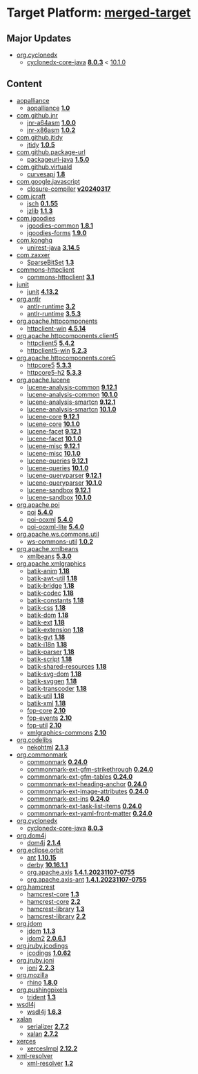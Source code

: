 # Target Platform: [merged-target](https://github.com/eclipse-orbit/orbit-simrel/blob/main/maven-bnd/tp/MavenBND.target)

## Major Updates
 - [org.cyclonedx](https://repo1.maven.org/maven2/org/cyclonedx/)
    - [cyclonedx-core-java](https://repo1.maven.org/maven2/org/cyclonedx/cyclonedx-core-java/) **[8.0.3](https://repo1.maven.org/maven2/org/cyclonedx/cyclonedx-core-java/8.0.3)** < [10.1.0](https://repo1.maven.org/maven2/org/cyclonedx/cyclonedx-core-java/10.1.0/)

## Content
 - [aopalliance](https://repo1.maven.org/maven2/aopalliance/)
    - [aopalliance](https://repo1.maven.org/maven2/aopalliance/aopalliance/) **[1.0](https://repo1.maven.org/maven2/aopalliance/aopalliance/1.0)**
 - [com.github.jnr](https://repo1.maven.org/maven2/com/github/jnr/)
    - [jnr-a64asm](https://repo1.maven.org/maven2/com/github/jnr/jnr-a64asm/) **[1.0.0](https://repo1.maven.org/maven2/com/github/jnr/jnr-a64asm/1.0.0)**
    - [jnr-x86asm](https://repo1.maven.org/maven2/com/github/jnr/jnr-x86asm/) **[1.0.2](https://repo1.maven.org/maven2/com/github/jnr/jnr-x86asm/1.0.2)**
 - [com.github.jtidy](https://repo1.maven.org/maven2/com/github/jtidy/)
    - [jtidy](https://repo1.maven.org/maven2/com/github/jtidy/jtidy/) **[1.0.5](https://repo1.maven.org/maven2/com/github/jtidy/jtidy/1.0.5)**
 - [com.github.package-url](https://repo1.maven.org/maven2/com/github/package-url/)
    - [packageurl-java](https://repo1.maven.org/maven2/com/github/package-url/packageurl-java/) **[1.5.0](https://repo1.maven.org/maven2/com/github/package-url/packageurl-java/1.5.0)**
 - [com.github.virtuald](https://repo1.maven.org/maven2/com/github/virtuald/)
    - [curvesapi](https://repo1.maven.org/maven2/com/github/virtuald/curvesapi/) **[1.8](https://repo1.maven.org/maven2/com/github/virtuald/curvesapi/1.8)**
 - [com.google.javascript](https://repo1.maven.org/maven2/com/google/javascript/)
    - [closure-compiler](https://repo1.maven.org/maven2/com/google/javascript/closure-compiler/) **[v20240317](https://repo1.maven.org/maven2/com/google/javascript/closure-compiler/v20240317)**
 - [com.jcraft](https://repo1.maven.org/maven2/com/jcraft/)
    - [jsch](https://repo1.maven.org/maven2/com/jcraft/jsch/) **[0.1.55](https://repo1.maven.org/maven2/com/jcraft/jsch/0.1.55)**
    - [jzlib](https://repo1.maven.org/maven2/com/jcraft/jzlib/) **[1.1.3](https://repo1.maven.org/maven2/com/jcraft/jzlib/1.1.3)**
 - [com.jgoodies](https://repo1.maven.org/maven2/com/jgoodies/)
    - [jgoodies-common](https://repo1.maven.org/maven2/com/jgoodies/jgoodies-common/) **[1.8.1](https://repo1.maven.org/maven2/com/jgoodies/jgoodies-common/1.8.1)**
    - [jgoodies-forms](https://repo1.maven.org/maven2/com/jgoodies/jgoodies-forms/) **[1.9.0](https://repo1.maven.org/maven2/com/jgoodies/jgoodies-forms/1.9.0)**
 - [com.konghq](https://repo1.maven.org/maven2/com/konghq/)
    - [unirest-java](https://repo1.maven.org/maven2/com/konghq/unirest-java/) **[3.14.5](https://repo1.maven.org/maven2/com/konghq/unirest-java/3.14.5)**
 - [com.zaxxer](https://repo1.maven.org/maven2/com/zaxxer/)
    - [SparseBitSet](https://repo1.maven.org/maven2/com/zaxxer/SparseBitSet/) **[1.3](https://repo1.maven.org/maven2/com/zaxxer/SparseBitSet/1.3)**
 - [commons-httpclient](https://repo1.maven.org/maven2/commons-httpclient/)
    - [commons-httpclient](https://repo1.maven.org/maven2/commons-httpclient/commons-httpclient/) **[3.1](https://repo1.maven.org/maven2/commons-httpclient/commons-httpclient/3.1)**
 - [junit](https://repo1.maven.org/maven2/junit/)
    - [junit](https://repo1.maven.org/maven2/junit/junit/) **[4.13.2](https://repo1.maven.org/maven2/junit/junit/4.13.2)**
 - [org.antlr](https://repo1.maven.org/maven2/org/antlr/)
    - [antlr-runtime](https://repo1.maven.org/maven2/org/antlr/antlr-runtime/) **[3.2](https://repo1.maven.org/maven2/org/antlr/antlr-runtime/3.2)**
    - [antlr-runtime](https://repo1.maven.org/maven2/org/antlr/antlr-runtime/) **[3.5.3](https://repo1.maven.org/maven2/org/antlr/antlr-runtime/3.5.3)**
 - [org.apache.httpcomponents](https://repo1.maven.org/maven2/org/apache/httpcomponents/)
    - [httpclient-win](https://repo1.maven.org/maven2/org/apache/httpcomponents/httpclient-win/) **[4.5.14](https://repo1.maven.org/maven2/org/apache/httpcomponents/httpclient-win/4.5.14)**
 - [org.apache.httpcomponents.client5](https://repo1.maven.org/maven2/org/apache/httpcomponents/client5/)
    - [httpclient5](https://repo1.maven.org/maven2/org/apache/httpcomponents/client5/httpclient5/) **[5.4.2](https://repo1.maven.org/maven2/org/apache/httpcomponents/client5/httpclient5/5.4.2)**
    - [httpclient5-win](https://repo1.maven.org/maven2/org/apache/httpcomponents/client5/httpclient5-win/) **[5.2.3](https://repo1.maven.org/maven2/org/apache/httpcomponents/client5/httpclient5-win/5.2.3)**
 - [org.apache.httpcomponents.core5](https://repo1.maven.org/maven2/org/apache/httpcomponents/core5/)
    - [httpcore5](https://repo1.maven.org/maven2/org/apache/httpcomponents/core5/httpcore5/) **[5.3.3](https://repo1.maven.org/maven2/org/apache/httpcomponents/core5/httpcore5/5.3.3)**
    - [httpcore5-h2](https://repo1.maven.org/maven2/org/apache/httpcomponents/core5/httpcore5-h2/) **[5.3.3](https://repo1.maven.org/maven2/org/apache/httpcomponents/core5/httpcore5-h2/5.3.3)**
 - [org.apache.lucene](https://repo1.maven.org/maven2/org/apache/lucene/)
    - [lucene-analysis-common](https://repo1.maven.org/maven2/org/apache/lucene/lucene-analysis-common/) **[9.12.1](https://repo1.maven.org/maven2/org/apache/lucene/lucene-analysis-common/9.12.1)**
    - [lucene-analysis-common](https://repo1.maven.org/maven2/org/apache/lucene/lucene-analysis-common/) **[10.1.0](https://repo1.maven.org/maven2/org/apache/lucene/lucene-analysis-common/10.1.0)**
    - [lucene-analysis-smartcn](https://repo1.maven.org/maven2/org/apache/lucene/lucene-analysis-smartcn/) **[9.12.1](https://repo1.maven.org/maven2/org/apache/lucene/lucene-analysis-smartcn/9.12.1)**
    - [lucene-analysis-smartcn](https://repo1.maven.org/maven2/org/apache/lucene/lucene-analysis-smartcn/) **[10.1.0](https://repo1.maven.org/maven2/org/apache/lucene/lucene-analysis-smartcn/10.1.0)**
    - [lucene-core](https://repo1.maven.org/maven2/org/apache/lucene/lucene-core/) **[9.12.1](https://repo1.maven.org/maven2/org/apache/lucene/lucene-core/9.12.1)**
    - [lucene-core](https://repo1.maven.org/maven2/org/apache/lucene/lucene-core/) **[10.1.0](https://repo1.maven.org/maven2/org/apache/lucene/lucene-core/10.1.0)**
    - [lucene-facet](https://repo1.maven.org/maven2/org/apache/lucene/lucene-facet/) **[9.12.1](https://repo1.maven.org/maven2/org/apache/lucene/lucene-facet/9.12.1)**
    - [lucene-facet](https://repo1.maven.org/maven2/org/apache/lucene/lucene-facet/) **[10.1.0](https://repo1.maven.org/maven2/org/apache/lucene/lucene-facet/10.1.0)**
    - [lucene-misc](https://repo1.maven.org/maven2/org/apache/lucene/lucene-misc/) **[9.12.1](https://repo1.maven.org/maven2/org/apache/lucene/lucene-misc/9.12.1)**
    - [lucene-misc](https://repo1.maven.org/maven2/org/apache/lucene/lucene-misc/) **[10.1.0](https://repo1.maven.org/maven2/org/apache/lucene/lucene-misc/10.1.0)**
    - [lucene-queries](https://repo1.maven.org/maven2/org/apache/lucene/lucene-queries/) **[9.12.1](https://repo1.maven.org/maven2/org/apache/lucene/lucene-queries/9.12.1)**
    - [lucene-queries](https://repo1.maven.org/maven2/org/apache/lucene/lucene-queries/) **[10.1.0](https://repo1.maven.org/maven2/org/apache/lucene/lucene-queries/10.1.0)**
    - [lucene-queryparser](https://repo1.maven.org/maven2/org/apache/lucene/lucene-queryparser/) **[9.12.1](https://repo1.maven.org/maven2/org/apache/lucene/lucene-queryparser/9.12.1)**
    - [lucene-queryparser](https://repo1.maven.org/maven2/org/apache/lucene/lucene-queryparser/) **[10.1.0](https://repo1.maven.org/maven2/org/apache/lucene/lucene-queryparser/10.1.0)**
    - [lucene-sandbox](https://repo1.maven.org/maven2/org/apache/lucene/lucene-sandbox/) **[9.12.1](https://repo1.maven.org/maven2/org/apache/lucene/lucene-sandbox/9.12.1)**
    - [lucene-sandbox](https://repo1.maven.org/maven2/org/apache/lucene/lucene-sandbox/) **[10.1.0](https://repo1.maven.org/maven2/org/apache/lucene/lucene-sandbox/10.1.0)**
 - [org.apache.poi](https://repo1.maven.org/maven2/org/apache/poi/)
    - [poi](https://repo1.maven.org/maven2/org/apache/poi/poi/) **[5.4.0](https://repo1.maven.org/maven2/org/apache/poi/poi/5.4.0)**
    - [poi-ooxml](https://repo1.maven.org/maven2/org/apache/poi/poi-ooxml/) **[5.4.0](https://repo1.maven.org/maven2/org/apache/poi/poi-ooxml/5.4.0)**
    - [poi-ooxml-lite](https://repo1.maven.org/maven2/org/apache/poi/poi-ooxml-lite/) **[5.4.0](https://repo1.maven.org/maven2/org/apache/poi/poi-ooxml-lite/5.4.0)**
 - [org.apache.ws.commons.util](https://repo1.maven.org/maven2/org/apache/ws/commons/util/)
    - [ws-commons-util](https://repo1.maven.org/maven2/org/apache/ws/commons/util/ws-commons-util/) **[1.0.2](https://repo1.maven.org/maven2/org/apache/ws/commons/util/ws-commons-util/1.0.2)**
 - [org.apache.xmlbeans](https://repo1.maven.org/maven2/org/apache/xmlbeans/)
    - [xmlbeans](https://repo1.maven.org/maven2/org/apache/xmlbeans/xmlbeans/) **[5.3.0](https://repo1.maven.org/maven2/org/apache/xmlbeans/xmlbeans/5.3.0)**
 - [org.apache.xmlgraphics](https://repo1.maven.org/maven2/org/apache/xmlgraphics/)
    - [batik-anim](https://repo1.maven.org/maven2/org/apache/xmlgraphics/batik-anim/) **[1.18](https://repo1.maven.org/maven2/org/apache/xmlgraphics/batik-anim/1.18)**
    - [batik-awt-util](https://repo1.maven.org/maven2/org/apache/xmlgraphics/batik-awt-util/) **[1.18](https://repo1.maven.org/maven2/org/apache/xmlgraphics/batik-awt-util/1.18)**
    - [batik-bridge](https://repo1.maven.org/maven2/org/apache/xmlgraphics/batik-bridge/) **[1.18](https://repo1.maven.org/maven2/org/apache/xmlgraphics/batik-bridge/1.18)**
    - [batik-codec](https://repo1.maven.org/maven2/org/apache/xmlgraphics/batik-codec/) **[1.18](https://repo1.maven.org/maven2/org/apache/xmlgraphics/batik-codec/1.18)**
    - [batik-constants](https://repo1.maven.org/maven2/org/apache/xmlgraphics/batik-constants/) **[1.18](https://repo1.maven.org/maven2/org/apache/xmlgraphics/batik-constants/1.18)**
    - [batik-css](https://repo1.maven.org/maven2/org/apache/xmlgraphics/batik-css/) **[1.18](https://repo1.maven.org/maven2/org/apache/xmlgraphics/batik-css/1.18)**
    - [batik-dom](https://repo1.maven.org/maven2/org/apache/xmlgraphics/batik-dom/) **[1.18](https://repo1.maven.org/maven2/org/apache/xmlgraphics/batik-dom/1.18)**
    - [batik-ext](https://repo1.maven.org/maven2/org/apache/xmlgraphics/batik-ext/) **[1.18](https://repo1.maven.org/maven2/org/apache/xmlgraphics/batik-ext/1.18)**
    - [batik-extension](https://repo1.maven.org/maven2/org/apache/xmlgraphics/batik-extension/) **[1.18](https://repo1.maven.org/maven2/org/apache/xmlgraphics/batik-extension/1.18)**
    - [batik-gvt](https://repo1.maven.org/maven2/org/apache/xmlgraphics/batik-gvt/) **[1.18](https://repo1.maven.org/maven2/org/apache/xmlgraphics/batik-gvt/1.18)**
    - [batik-i18n](https://repo1.maven.org/maven2/org/apache/xmlgraphics/batik-i18n/) **[1.18](https://repo1.maven.org/maven2/org/apache/xmlgraphics/batik-i18n/1.18)**
    - [batik-parser](https://repo1.maven.org/maven2/org/apache/xmlgraphics/batik-parser/) **[1.18](https://repo1.maven.org/maven2/org/apache/xmlgraphics/batik-parser/1.18)**
    - [batik-script](https://repo1.maven.org/maven2/org/apache/xmlgraphics/batik-script/) **[1.18](https://repo1.maven.org/maven2/org/apache/xmlgraphics/batik-script/1.18)**
    - [batik-shared-resources](https://repo1.maven.org/maven2/org/apache/xmlgraphics/batik-shared-resources/) **[1.18](https://repo1.maven.org/maven2/org/apache/xmlgraphics/batik-shared-resources/1.18)**
    - [batik-svg-dom](https://repo1.maven.org/maven2/org/apache/xmlgraphics/batik-svg-dom/) **[1.18](https://repo1.maven.org/maven2/org/apache/xmlgraphics/batik-svg-dom/1.18)**
    - [batik-svggen](https://repo1.maven.org/maven2/org/apache/xmlgraphics/batik-svggen/) **[1.18](https://repo1.maven.org/maven2/org/apache/xmlgraphics/batik-svggen/1.18)**
    - [batik-transcoder](https://repo1.maven.org/maven2/org/apache/xmlgraphics/batik-transcoder/) **[1.18](https://repo1.maven.org/maven2/org/apache/xmlgraphics/batik-transcoder/1.18)**
    - [batik-util](https://repo1.maven.org/maven2/org/apache/xmlgraphics/batik-util/) **[1.18](https://repo1.maven.org/maven2/org/apache/xmlgraphics/batik-util/1.18)**
    - [batik-xml](https://repo1.maven.org/maven2/org/apache/xmlgraphics/batik-xml/) **[1.18](https://repo1.maven.org/maven2/org/apache/xmlgraphics/batik-xml/1.18)**
    - [fop-core](https://repo1.maven.org/maven2/org/apache/xmlgraphics/fop-core/) **[2.10](https://repo1.maven.org/maven2/org/apache/xmlgraphics/fop-core/2.10)**
    - [fop-events](https://repo1.maven.org/maven2/org/apache/xmlgraphics/fop-events/) **[2.10](https://repo1.maven.org/maven2/org/apache/xmlgraphics/fop-events/2.10)**
    - [fop-util](https://repo1.maven.org/maven2/org/apache/xmlgraphics/fop-util/) **[2.10](https://repo1.maven.org/maven2/org/apache/xmlgraphics/fop-util/2.10)**
    - [xmlgraphics-commons](https://repo1.maven.org/maven2/org/apache/xmlgraphics/xmlgraphics-commons/) **[2.10](https://repo1.maven.org/maven2/org/apache/xmlgraphics/xmlgraphics-commons/2.10)**
 - [org.codelibs](https://repo1.maven.org/maven2/org/codelibs/)
    - [nekohtml](https://repo1.maven.org/maven2/org/codelibs/nekohtml/) **[2.1.3](https://repo1.maven.org/maven2/org/codelibs/nekohtml/2.1.3)**
 - [org.commonmark](https://repo1.maven.org/maven2/org/commonmark/)
    - [commonmark](https://repo1.maven.org/maven2/org/commonmark/commonmark/) **[0.24.0](https://repo1.maven.org/maven2/org/commonmark/commonmark/0.24.0)**
    - [commonmark-ext-gfm-strikethrough](https://repo1.maven.org/maven2/org/commonmark/commonmark-ext-gfm-strikethrough/) **[0.24.0](https://repo1.maven.org/maven2/org/commonmark/commonmark-ext-gfm-strikethrough/0.24.0)**
    - [commonmark-ext-gfm-tables](https://repo1.maven.org/maven2/org/commonmark/commonmark-ext-gfm-tables/) **[0.24.0](https://repo1.maven.org/maven2/org/commonmark/commonmark-ext-gfm-tables/0.24.0)**
    - [commonmark-ext-heading-anchor](https://repo1.maven.org/maven2/org/commonmark/commonmark-ext-heading-anchor/) **[0.24.0](https://repo1.maven.org/maven2/org/commonmark/commonmark-ext-heading-anchor/0.24.0)**
    - [commonmark-ext-image-attributes](https://repo1.maven.org/maven2/org/commonmark/commonmark-ext-image-attributes/) **[0.24.0](https://repo1.maven.org/maven2/org/commonmark/commonmark-ext-image-attributes/0.24.0)**
    - [commonmark-ext-ins](https://repo1.maven.org/maven2/org/commonmark/commonmark-ext-ins/) **[0.24.0](https://repo1.maven.org/maven2/org/commonmark/commonmark-ext-ins/0.24.0)**
    - [commonmark-ext-task-list-items](https://repo1.maven.org/maven2/org/commonmark/commonmark-ext-task-list-items/) **[0.24.0](https://repo1.maven.org/maven2/org/commonmark/commonmark-ext-task-list-items/0.24.0)**
    - [commonmark-ext-yaml-front-matter](https://repo1.maven.org/maven2/org/commonmark/commonmark-ext-yaml-front-matter/) **[0.24.0](https://repo1.maven.org/maven2/org/commonmark/commonmark-ext-yaml-front-matter/0.24.0)**
 - [org.cyclonedx](https://repo1.maven.org/maven2/org/cyclonedx/)
    - [cyclonedx-core-java](https://repo1.maven.org/maven2/org/cyclonedx/cyclonedx-core-java/) **[8.0.3](https://repo1.maven.org/maven2/org/cyclonedx/cyclonedx-core-java/8.0.3)**
 - [org.dom4j](https://repo1.maven.org/maven2/org/dom4j/)
    - [dom4j](https://repo1.maven.org/maven2/org/dom4j/dom4j/) **[2.1.4](https://repo1.maven.org/maven2/org/dom4j/dom4j/2.1.4)**
 - [org.eclipse.orbit](https://repo.eclipse.org/content/repositories/orbit-approved-artifacts/org/eclipse/orbit/)
    - [ant](https://repo.eclipse.org/content/repositories/orbit-approved-artifacts/org/eclipse/orbit/ant/) **[1.10.15](https://repo.eclipse.org/content/repositories/orbit-approved-artifacts/org/eclipse/orbit/ant/1.10.15)**
    - [derby](https://repo.eclipse.org/content/repositories/orbit-approved-artifacts/org/eclipse/orbit/derby/) **[10.16.1.1](https://repo.eclipse.org/content/repositories/orbit-approved-artifacts/org/eclipse/orbit/derby/10.16.1.1)**
    - [org.apache.axis](https://repo.eclipse.org/content/repositories/orbit-approved-artifacts/org/eclipse/orbit/org.apache.axis/) **[1.4.1.20231107-0755](https://repo.eclipse.org/content/repositories/orbit-approved-artifacts/org/eclipse/orbit/org.apache.axis/1.4.1.20231107-0755)**
    - [org.apache.axis-ant](https://repo.eclipse.org/content/repositories/orbit-approved-artifacts/org/eclipse/orbit/org.apache.axis-ant/) **[1.4.1.20231107-0755](https://repo.eclipse.org/content/repositories/orbit-approved-artifacts/org/eclipse/orbit/org.apache.axis-ant/1.4.1.20231107-0755)**
 - [org.hamcrest](https://repo1.maven.org/maven2/org/hamcrest/)
    - [hamcrest-core](https://repo1.maven.org/maven2/org/hamcrest/hamcrest-core/) **[1.3](https://repo1.maven.org/maven2/org/hamcrest/hamcrest-core/1.3)**
    - [hamcrest-core](https://repo1.maven.org/maven2/org/hamcrest/hamcrest-core/) **[2.2](https://repo1.maven.org/maven2/org/hamcrest/hamcrest-core/2.2)**
    - [hamcrest-library](https://repo1.maven.org/maven2/org/hamcrest/hamcrest-library/) **[1.3](https://repo1.maven.org/maven2/org/hamcrest/hamcrest-library/1.3)**
    - [hamcrest-library](https://repo1.maven.org/maven2/org/hamcrest/hamcrest-library/) **[2.2](https://repo1.maven.org/maven2/org/hamcrest/hamcrest-library/2.2)**
 - [org.jdom](https://repo1.maven.org/maven2/org/jdom/)
    - [jdom](https://repo1.maven.org/maven2/org/jdom/jdom/) **[1.1.3](https://repo1.maven.org/maven2/org/jdom/jdom/1.1.3)**
    - [jdom2](https://repo1.maven.org/maven2/org/jdom/jdom2/) **[2.0.6.1](https://repo1.maven.org/maven2/org/jdom/jdom2/2.0.6.1)**
 - [org.jruby.jcodings](https://repo1.maven.org/maven2/org/jruby/jcodings/)
    - [jcodings](https://repo1.maven.org/maven2/org/jruby/jcodings/jcodings/) **[1.0.62](https://repo1.maven.org/maven2/org/jruby/jcodings/jcodings/1.0.62)**
 - [org.jruby.joni](https://repo1.maven.org/maven2/org/jruby/joni/)
    - [joni](https://repo1.maven.org/maven2/org/jruby/joni/joni/) **[2.2.3](https://repo1.maven.org/maven2/org/jruby/joni/joni/2.2.3)**
 - [org.mozilla](https://repo1.maven.org/maven2/org/mozilla/)
    - [rhino](https://repo1.maven.org/maven2/org/mozilla/rhino/) **[1.8.0](https://repo1.maven.org/maven2/org/mozilla/rhino/1.8.0)**
 - [org.pushingpixels](https://repo1.maven.org/maven2/org/pushingpixels/)
    - [trident](https://repo1.maven.org/maven2/org/pushingpixels/trident/) **[1.3](https://repo1.maven.org/maven2/org/pushingpixels/trident/1.3)**
 - [wsdl4j](https://repo1.maven.org/maven2/wsdl4j/)
    - [wsdl4j](https://repo1.maven.org/maven2/wsdl4j/wsdl4j/) **[1.6.3](https://repo1.maven.org/maven2/wsdl4j/wsdl4j/1.6.3)**
 - [xalan](https://repo1.maven.org/maven2/xalan/)
    - [serializer](https://repo1.maven.org/maven2/xalan/serializer/) **[2.7.2](https://repo1.maven.org/maven2/xalan/serializer/2.7.2)**
    - [xalan](https://repo1.maven.org/maven2/xalan/xalan/) **[2.7.2](https://repo1.maven.org/maven2/xalan/xalan/2.7.2)**
 - [xerces](https://repo1.maven.org/maven2/xerces/)
    - [xercesImpl](https://repo1.maven.org/maven2/xerces/xercesImpl/) **[2.12.2](https://repo1.maven.org/maven2/xerces/xercesImpl/2.12.2)**
 - [xml-resolver](https://repo1.maven.org/maven2/xml-resolver/)
    - [xml-resolver](https://repo1.maven.org/maven2/xml-resolver/xml-resolver/) **[1.2](https://repo1.maven.org/maven2/xml-resolver/xml-resolver/1.2)**
